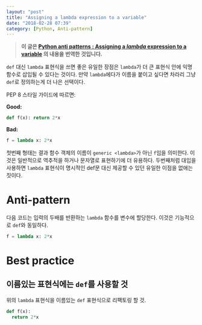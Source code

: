 ```yaml
---
layout: "post"
title: "Assigning a lambda expression to a variable"
date: "2018-02-28 07:39"
category: [Python, Anti-pattern]
---
```


>**이 글은 [Python anti patterns : Assigning a <i>lambda</i> expression to a variable](https://docs.quantifiedcode.com/python-anti-patterns/correctness/assigning_a_lambda_to_a_variable.html) 의 내용을 번역한 것입니다.**

`def` 대신 `lambda` 표현식을 쓰면 좋은 유일한 장점은 `lambda`가 더 큰 표현식 안에 익명함수로 삽입될 수 있다는 것이다. 만약 `lambda`에다가 이름을 붙이고 싶다면 차라리 그냥 `def`로 정의하는게 더 나은 선택이다.

PEP 8 스타일 가이드에 따르면:

**Good:**
```python
def f(x): return 2*x
```

**Bad:**
```python
f = lambda x: 2*x
```

첫번째 형태는 결과 함수 객체의 이름이 `generic <lambda>`가 아닌 `f`임을 의미한다. 이것은 일반적으로 역추적을 하거나 문자열로 표현하기에 더 유용하다. 두번째처럼 대입을 사용하면 `lambda` 표현식이 명시적인 def문 대신 제공할 수 있던 유일한 이점을 없애는 짓이다.

# Anti-pattern

다음 코드는 입력의 두배를 반환하는 `lambda` 함수를 변수에 할당한다. 이것은 기능적으로 `def`와 동일하다.
```python
f = lambda x: 2*x
```

# Best practice

## 이름있는 표현식에는 `def`를 사용할 것

위의 `lambda` 표현식을 이름있는 `def` 표현식으로 리팩토링 할 것.
```python
def f(x):
  return 2*x
```